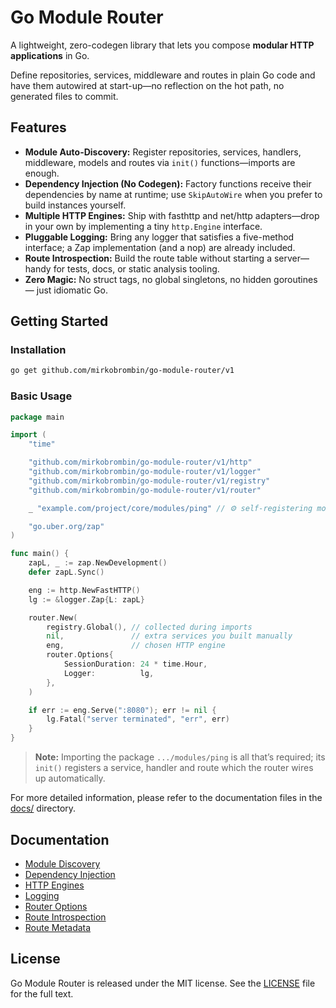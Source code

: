 # Go Module Router

A lightweight, zero-codegen library that lets you compose **modular HTTP
applications** in Go.

Define repositories, services, middleware and routes in plain Go code and
have them autowired at start-up—no reflection on the hot path, no generated
files to commit.

## Features

* **Module Auto-Discovery:** Register repositories, services, handlers,
  middleware, models and routes via `init()` functions—imports are enough.
* **Dependency Injection (No Codegen):** Factory functions receive their
  dependencies by name at runtime; use `SkipAutoWire` when you prefer to build
  instances yourself.
* **Multiple HTTP Engines:** Ship with fasthttp and net/http adapters—drop in
  your own by implementing a tiny `http.Engine` interface.
* **Pluggable Logging:** Bring any logger that satisfies a five-method
  interface; a Zap implementation (and a nop) are already included.
* **Route Introspection:** Build the route table without starting a server—
  handy for tests, docs, or static analysis tooling.
* **Zero Magic:** No struct tags, no global singletons, no hidden goroutines—
  just idiomatic Go.

## Getting Started

### Installation

```bash
go get github.com/mirkobrombin/go-module-router/v1
```

### Basic Usage

```go
package main

import (
	"time"

	"github.com/mirkobrombin/go-module-router/v1/http"
	"github.com/mirkobrombin/go-module-router/v1/logger"
	"github.com/mirkobrombin/go-module-router/v1/registry"
	"github.com/mirkobrombin/go-module-router/v1/router"

	_ "example.com/project/core/modules/ping" // ⚙ self-registering module

	"go.uber.org/zap"
)

func main() {
    zapL, _ := zap.NewDevelopment()
	defer zapL.Sync()

	eng := http.NewFastHTTP()
	lg := &logger.Zap{L: zapL}

	router.New(
		registry.Global(), // collected during imports
		nil,               // extra services you built manually
		eng,               // chosen HTTP engine
		router.Options{
			SessionDuration: 24 * time.Hour,
			Logger:          lg,
		},
	)

	if err := eng.Serve(":8080"); err != nil {
		lg.Fatal("server terminated", "err", err)
	}
}
```

> **Note:** Importing the package `.../modules/ping` is all that’s required; its
> `init()` registers a service, handler and route which the router wires up
> automatically.

For more detailed information, please refer to the documentation files in the
[docs/](docs/) directory.

## Documentation

* [Module Discovery](docs/modules.md)
* [Dependency Injection](docs/di.md)
* [HTTP Engines](docs/engines.md)
* [Logging](docs/logging.md)
* [Router Options](docs/options.md)
* [Route Introspection](docs/introspection.md)
* [Route Metadata](docs/router_metadata.md)

## License

Go Module Router is released under the MIT license.
See the [LICENSE](LICENSE) file for the full text.
